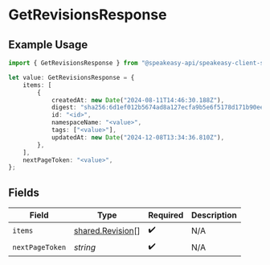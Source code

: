 # GetRevisionsResponse

## Example Usage

```typescript
import { GetRevisionsResponse } from "@speakeasy-api/speakeasy-client-sdk-typescript/sdk/models/shared";

let value: GetRevisionsResponse = {
    items: [
        {
            createdAt: new Date("2024-08-11T14:46:30.188Z"),
            digest: "sha256:6d1ef012b5674ad8a127ecfa9b5e6f5178d171b90ee462846974177fd9bdd39f",
            id: "<id>",
            namespaceName: "<value>",
            tags: ["<value>"],
            updatedAt: new Date("2024-12-08T13:34:36.810Z"),
        },
    ],
    nextPageToken: "<value>",
};
```

## Fields

| Field                                                       | Type                                                        | Required                                                    | Description                                                 |
| ----------------------------------------------------------- | ----------------------------------------------------------- | ----------------------------------------------------------- | ----------------------------------------------------------- |
| `items`                                                     | [shared.Revision](../../../sdk/models/shared/revision.md)[] | :heavy_check_mark:                                          | N/A                                                         |
| `nextPageToken`                                             | *string*                                                    | :heavy_check_mark:                                          | N/A                                                         |